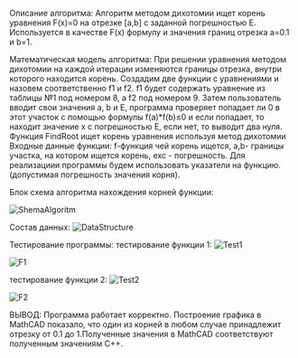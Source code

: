 Описание алгоритма:
Алгоритм методом дихотомии ищет корень уравнения F(x)=0 на отрезке [a,b] с заданной погрешностью E. Используется в качестве F(x) формулу и значения границ отрезка a=0.1 и b=1.

Математическая модель алгоритма:
При решении уравнения методом дихотомии на каждой итерации изменяются границы отрезка, внутри которого находится корень. Создадим две функции с уравнениями и назовем соответственно f1 и f2. f1 будет содержать уравнение
из таблицы №1 под номером 8, а f2 под номером 9.
Затем пользователь вводит свои значения a, b и E, программа проверяет попадает ли 0 в этот участок с помощью формулы f(a)*f(b)≤0 и если попадает, то находит значение x с погрешностью E, если нет, то выводит два нуля.
Функция FindRoot ищет корень уравнения используя метод дихотомии Входные данные функции: f-функция чей корень ищется, a,b- границы участка, на котором ищется корень, exc - погрешность.  Для реализациии программы будем использовать указатели на функцию.
(допустимая погрешность значения корня).

Блок схема алгоритма нахождения корней функции:

![ShemaAlgoritm](https://github.com/user-attachments/assets/6d1dc18d-2cb6-453a-a0ae-fdbd3b00e407)



Состав данных:
![DataStructure](https://github.com/user-attachments/assets/d2db3d0d-6313-48a2-b567-0e14d905c1fa)

Тестирование программы:
тестирование функции 1:
![Test1](https://github.com/user-attachments/assets/bc69311f-4b68-48ba-b845-7299641c17a4)

![F1](https://github.com/user-attachments/assets/5f5a036b-7f88-4fef-9815-14202e72f852)

тестирование функции 2:
![Test2](https://github.com/user-attachments/assets/974760a6-e235-44b7-8957-334e424299e0)

![F2](https://github.com/user-attachments/assets/c11f0232-d8d8-4ef6-91cc-0d950c6fcfaa)

ВЫВОД: Программа работает корректно. Построение графика в MathCAD показало, что один из корней в любом случае принадлежит отрезку от 0.1 до 1.Полученные значения в MathCAD соответствуют полученным значениям C++.
